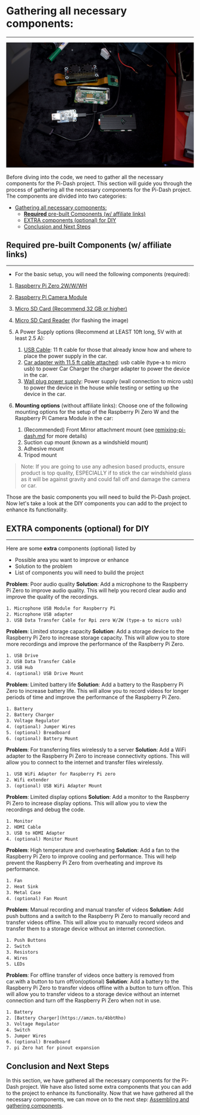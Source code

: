 # Gathering all necessary components:
____________________________________

![](/images/overview-pi-dash.jpeg)


Before diving into the code, we need to gather all the necessary components for the Pi-Dash project. This section will guide you through the process of gathering all the necessary components for the Pi-Dash project. The components are divided into two categories:

- [Gathering all necessary components:](#gathering-all-necessary-components)
  - [**Required** pre-built Components (w/ affiliate links)](#required-pre-built-components-w-affiliate-links)
  - [EXTRA components (optional) for DIY](#extra-components-optional-for-diy)
  - [Conclusion and Next Steps](#conclusion-and-next-steps)

## **Required** pre-built Components (w/ affiliate links)
______________
<!-- TODO: #22 Add overall picture with all REQUIRED components -->

- For the basic setup, you will need the following components (required):
1. [Raspberry Pi Zero 2W/W/WH](https://amzn.to/3UDAEcy)
2. [Raspberry Pi Camera Module](https://amzn.to/4dB9yf2)
3. [Micro SD Card (Recommend 32 GB or higher)](https://amzn.to/4byH83w)
4.  [Micro SD Card Reader](https://amzn.to/3JXlxpE) (for flashing the image)
5. A Power Supply options (Recommend at LEAST 10ft long, 5V with at least 2.5 A):
   1. [USB Cable](https://amzn.to/4bw83g7): 11 ft cable for those that already know how and where to place the power supply in the car.
   2. [Car adapter with 11.5 ft cable attached](https://amzn.to/3JX3OyE): usb cable (type-a to micro usb) to power Car Charger the charger adapter to power the device in the car.
   3. [Wall plug power supply](https://amzn.to/3UuUJ4O): Power supply (wall connection to micro usb) to power the device in the house while testing or setting up the device in the car.

6. **Mounting options** (without affiliate links):
Choose one of the following mounting options for the setup of the Raspberry Pi Zero W and the Raspberry Pi Camera Module in the car:


   1. (Recommended) Front Mirror attachment mount (see             [remixing-pi-dash.md](../Mount/5.0_Attaching-The-Car-Mount.md) for more details)
   2.  Suction cup mount (known as a windshield mount)
   3. Adhesive mount
   4. Tripod mount

> Note: If you are going to use any adhesion based products, ensure product is top quality, ESPECIALLY if to stick the car windshield glass as it will be against gravity and could fall off and damage the camera or car.




Those are the basic components you will need to build the Pi-Dash project. Now let's take a look at the DIY components you can add to the project to enhance its functionality.



## EXTRA components (optional) for DIY
___________________
<!-- TODO: #21 Add affiliate links to the components -->

Here are some **extra** components (optional) listed by 
- Possible area you want to improve or enhance
- Solution to the problem
- List of components you will need to build the project

<!-- TODO: Add overall picture with specific components -->
**Problem**: Poor audio quality
**Solution**: Add a microphone to the Raspberry Pi Zero to improve audio quality. This will help you record clear audio and improve the quality of the recordings.

    1. Microphone USB Module for Raspberry Pi
    2. Microphone USB adapter
    3. USB Data Transfer Cable for Rpi zero W/2W (type-a to micro usb)

<!-- TODO: Add overall picture with specific components -->
**Problem**: Limited storage capacity
**Solution**: Add a storage device to the Raspberry Pi Zero to increase storage capacity. This will allow you to store more recordings and improve the performance of the Raspberry Pi Zero.

    1. USB Drive
    2. USB Data Transfer Cable
    3. USB Hub
    4. (optional) USB Drive Mount

<!-- TODO: Add overall picture with specific components -->
**Problem**: Limited battery life
**Solution**: Add a battery to the Raspberry Pi Zero to increase battery life. This will allow you to record videos for longer periods of time and improve the performance of the Raspberry Pi Zero.

    1. Battery
    2. Battery Charger
    3. Voltage Regulator
    4. (optional) Jumper Wires
    5. (optional) Breadboard
    6. (optional) Battery Mount

<!-- TODO: Add overall picture with specific components -->
**Problem**: For transferring files wirelessly to a server
**Solution**: Add a WiFi adapter to the Raspberry Pi Zero to increase connectivity options. This will allow you to connect to the internet and transfer files wirelessly.

    1. USB WiFi Adapter for Raspberry Pi zero
    2. Wifi extender
    3. (optional) USB WiFi Adapter Mount

<!-- TODO: Add overall picture with specific components -->
**Problem**: Limited display options
**Solution**: Add a monitor to the Raspberry Pi Zero to increase display options. This will allow you to view the recordings and debug the code.

    1. Monitor
    2. HDMI Cable
    3. USB to HDMI Adapter
    4. (optional) Monitor Mount
   

<!-- TODO: Add overall picture with specific components -->
**Problem**: High temperature and overheating
**Solution**: Add a fan to the Raspberry Pi Zero to improve cooling and performance. This will help prevent the Raspberry Pi Zero from overheating and improve its performance.

    1. Fan
    2. Heat Sink
    3. Metal Case
    4. (optional) Fan Mount

<!-- TODO: Add overall picture with specific components -->
**Problem**: Manual recording and manual transfer of videos
**Solution**: Add push buttons and a switch to the Raspberry Pi Zero to manually record and transfer videos offline. This will allow you to manually record videos and transfer them to a storage device without an internet connection.

    1. Push Buttons
    2. Switch
    3. Resistors
    4. Wires
    5. LEDs


**Problem**: For offline transfer of videos once battery is removed from car.with a button to turn off/on(optional)
**Solution**: Add a battery to the Raspberry Pi Zero to transfer videos offline with a button to turn off/on. This will allow you to transfer videos to a storage device without an internet connection and turn off the Raspberry Pi Zero when not in use.

    1. Battery
    2. [Battery Charger](https://amzn.to/4bbtRho)
    3. Voltage Regulator
    4. Switch
    5. Jumper Wires
    6. (optional) Breadboard
    7. pi Zero hat for pinout expansion

## Conclusion and Next Steps

In this section, we have gathered all the necessary components for the Pi-Dash project. We have also listed some extra components that you can add to the project to enhance its functionality. Now that we have gathered all the necessary components, we can move on to the next step: [Assembling and gathering components](../../software/2.0_Configuring-The-RPI-Image.md).

